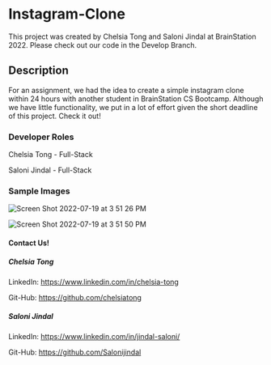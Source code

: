 # Instagram-Clone

This project was created by Chelsia Tong and Saloni Jindal at BrainStation 2022. Please check out our code in the Develop Branch.

## Description

For an assignment, we had the idea to create a simple instagram clone within 24 hours with another student in BrainStation CS Bootcamp. Although we have little functionality, we put in a lot of effort given the short deadline of this project. Check it out! 

### Developer Roles

Chelsia Tong - Full-Stack

Saloni Jindal - Full-Stack

### Sample Images

![Screen Shot 2022-07-19 at 3 51 26 PM](https://user-images.githubusercontent.com/106282364/180105576-bd48db1a-dc3d-4daf-b99f-059b886219b2.png)

![Screen Shot 2022-07-19 at 3 51 50 PM](https://user-images.githubusercontent.com/106282364/180105589-3ca3616f-80c3-43df-ab73-381ff1a326fe.png)

#### Contact Us!

##### Chelsia Tong 
  LinkedIn: https://www.linkedin.com/in/chelsia-tong
  
  Git-Hub: https://github.com/chelsiatong
  
##### Saloni Jindal 
  LinkedIn: https://www.linkedin.com/in/jindal-saloni/
  
  Git-Hub: https://github.com/Salonijindal 

